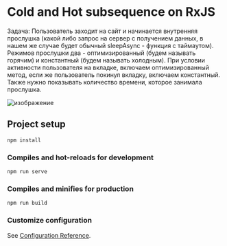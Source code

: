 # Cold and Hot subsequence on RxJS
Задача: Пользователь заходит на сайт и начинается внутренняя прослушка (какой либо запрос на сервер с получением данных, в нашем же случае будет обычный sleepAsync - функция с таймаутом). Режимов прослушки два - оптимизированный (будем называть горячим) и константный (будем называть холодным). При условии активности пользователя на вкладке, включаем оптимизированный метод, если же пользователь покинул вкладку, включаем константный. Также нужно показывать количество времени, которое занимала прослушка.

![изображение](https://github.com/Arthur410/cold-hot-subsequence-RxJS/assets/67192703/0eec1507-a2eb-43cd-81e0-a30c2aaa47fe)


## Project setup
```
npm install
```

### Compiles and hot-reloads for development
```
npm run serve
```

### Compiles and minifies for production
```
npm run build
```

### Customize configuration
See [Configuration Reference](https://cli.vuejs.org/config/).

